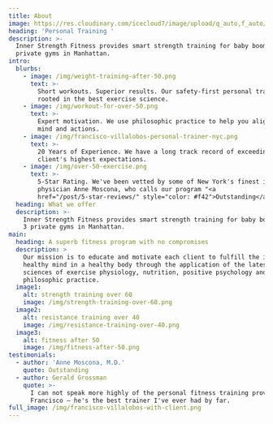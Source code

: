 ```yaml
---
title: About
image: https://res.cloudinary.com/icecloud7/image/upload/q_auto,f_auto/v1562316866/resistance-training-nyc_ouvtne.png
heading: 'Personal Training '
description: >-
  Inner Strength Fitness provides smart strength training for baby boomers at 3
  private gyms in Manhattan.
intro:
  blurbs:
    - image: /img/weight-training-after-50.png
      text: >-
        Short workouts. Superior results. Our safety-first personal training is
        rooted in the best exercise science.
    - image: /img/workout-for-over-50.png
      text: >-
        Expert motivation. We use philosophic practice to help you align your
        mind and actions.
    - image: /img/francisco-villalobos-personal-trainer-nyc.png
      text: >-
        20 Years of Experience. We have a long track record of exceeding our
        client's highest expectations.
    - image: /img/over-50-exercise.png
      text: >-
        5-Star Rating. We've been vetted by some of New York's finest including
        physician Anne Moscona, who calls our program "<a
        href="/post/5-star-reviews/" style="color: #f42">Outstanding</a>."
  heading: What we offer
  description: >-
    Inner Strength Fitness provides smart strength training for baby boomers at
    3 private gyms in Manhattan.
main:
  heading: A superb fitness program with no compromises
  description: >
    Our mission is to educate and motivate each client to fulfill the ideal of a
    healthy mind in a healthy body through the application of the latest in the
    sciences of exercise physiology, nutrition, positive psychology and
    philosophic practice.
  image1:
    alt: strength training over 60
    image: /img/strength-training-over-60.png
  image2:
    alt: resistance training over 40
    image: /img/resistance-training-over-40.png
  image3:
    alt: fitness after 50
    image: /img/fitness-after-50.png
testimonials:
  - author: 'Anne Moscona, M.D.'
    quote: Outstanding
  - author: Gerald Grossman
    quote: >-
      I can not speak more highly of the personal fitness training provided by
      Francisco – he's the best trainer I've ever had by far.
full_image: /img/francisco-villalobos-with-client.png
---
```


